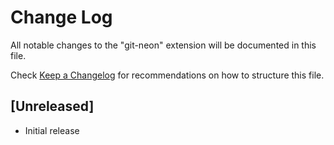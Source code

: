 # Change Log

All notable changes to the "git-neon" extension will be documented in this file.

Check [Keep a Changelog](http://keepachangelog.com/) for recommendations on how to structure this file.

## [Unreleased]

- Initial release
